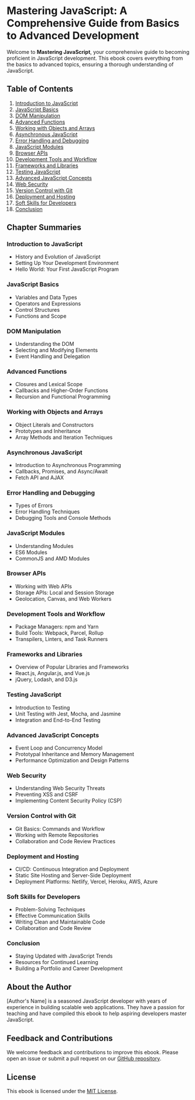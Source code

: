# Mastering JavaScript: A Comprehensive Guide from Basics to Advanced Development

Welcome to **Mastering JavaScript**, your comprehensive guide to becoming proficient in JavaScript development. This ebook covers everything from the basics to advanced topics, ensuring a thorough understanding of JavaScript.

## Table of Contents

1. [Introduction to JavaScript](#introduction-to-javascript)
2. [JavaScript Basics](#javascript-basics)
3. [DOM Manipulation](#dom-manipulation)
4. [Advanced Functions](#advanced-functions)
5. [Working with Objects and Arrays](#working-with-objects-and-arrays)
6. [Asynchronous JavaScript](#asynchronous-javascript)
7. [Error Handling and Debugging](#error-handling-and-debugging)
8. [JavaScript Modules](#javascript-modules)
9. [Browser APIs](#browser-apis)
10. [Development Tools and Workflow](#development-tools-and-workflow)
11. [Frameworks and Libraries](#frameworks-and-libraries)
12. [Testing JavaScript](#testing-javascript)
13. [Advanced JavaScript Concepts](#advanced-javascript-concepts)
14. [Web Security](#web-security)
15. [Version Control with Git](#version-control-with-git)
16. [Deployment and Hosting](#deployment-and-hosting)
17. [Soft Skills for Developers](#soft-skills-for-developers)
18. [Conclusion](#conclusion)

## Chapter Summaries

### Introduction to JavaScript
- History and Evolution of JavaScript
- Setting Up Your Development Environment
- Hello World: Your First JavaScript Program

### JavaScript Basics
- Variables and Data Types
- Operators and Expressions
- Control Structures
- Functions and Scope


### DOM Manipulation
- Understanding the DOM
- Selecting and Modifying Elements
- Event Handling and Delegation

### Advanced Functions
- Closures and Lexical Scope
- Callbacks and Higher-Order Functions
- Recursion and Functional Programming

### Working with Objects and Arrays
- Object Literals and Constructors
- Prototypes and Inheritance
- Array Methods and Iteration Techniques

### Asynchronous JavaScript
- Introduction to Asynchronous Programming
- Callbacks, Promises, and Async/Await
- Fetch API and AJAX

### Error Handling and Debugging
- Types of Errors
- Error Handling Techniques
- Debugging Tools and Console Methods

### JavaScript Modules
- Understanding Modules
- ES6 Modules
- CommonJS and AMD Modules

### Browser APIs
- Working with Web APIs
- Storage APIs: Local and Session Storage
- Geolocation, Canvas, and Web Workers

### Development Tools and Workflow
- Package Managers: npm and Yarn
- Build Tools: Webpack, Parcel, Rollup
- Transpilers, Linters, and Task Runners

### Frameworks and Libraries
- Overview of Popular Libraries and Frameworks
- React.js, Angular.js, and Vue.js
- jQuery, Lodash, and D3.js

### Testing JavaScript
- Introduction to Testing
- Unit Testing with Jest, Mocha, and Jasmine
- Integration and End-to-End Testing

### Advanced JavaScript Concepts
- Event Loop and Concurrency Model
- Prototypal Inheritance and Memory Management
- Performance Optimization and Design Patterns

### Web Security
- Understanding Web Security Threats
- Preventing XSS and CSRF
- Implementing Content Security Policy (CSP)

### Version Control with Git
- Git Basics: Commands and Workflow
- Working with Remote Repositories
- Collaboration and Code Review Practices

### Deployment and Hosting
- CI/CD: Continuous Integration and Deployment
- Static Site Hosting and Server-Side Deployment
- Deployment Platforms: Netlify, Vercel, Heroku, AWS, Azure

### Soft Skills for Developers
- Problem-Solving Techniques
- Effective Communication Skills
- Writing Clean and Maintainable Code
- Collaboration and Code Review

### Conclusion
- Staying Updated with JavaScript Trends
- Resources for Continued Learning
- Building a Portfolio and Career Development

## About the Author

[Author's Name] is a seasoned JavaScript developer with years of experience in building scalable web applications. They have a passion for teaching and have compiled this ebook to help aspiring developers master JavaScript.

## Feedback and Contributions

We welcome feedback and contributions to improve this ebook. Please open an issue or submit a pull request on our [GitHub repository](#).

## License

This ebook is licensed under the [MIT License](LICENSE).


